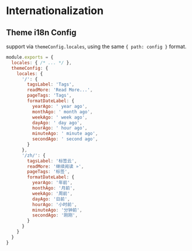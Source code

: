 # Internationalization

## Theme i18n Config
support via `themeConfig.locales`, using the same `{ path: config }` format.

<!-- more -->

```js
module.exports = {
  locales: { /* ... */ },
  themeConfig: {
    locales: {
      '/': {
        tagsLabel: 'Tags',
        readMore: 'Read More...',
        pageTags: 'Tags',
        formatDateLabel: {
          yearAgo: ' year ago',
          monthAgo: ' month ago',
          weekAgo: ' week ago',
          dayAgo: ' day ago',
          hourAgo: ' hour ago',
          minuteAgo: ' minute ago',
          secondAgo: ' second ago',
        }
      },
      '/zh/': {
        tagsLabel: '标签云',
        readMore: '继续阅读 »',
        pageTags: '标签',
        formatDateLabel: {
          yearAgo: '年前',
          monthAgo: '月前',
          weekAgo: '周前',
          dayAgo: '日前',
          hourAgo: '小时前',
          minuteAgo: '分钟前',
          secondAgo: '刚刚',
        }
      }
    }
  }
}
```
